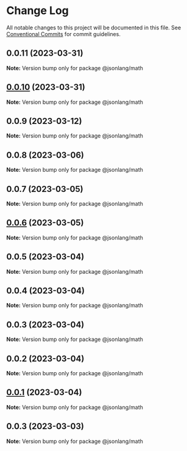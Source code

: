 # Change Log

All notable changes to this project will be documented in this file.
See [Conventional Commits](https://conventionalcommits.org) for commit guidelines.

## 0.0.11 (2023-03-31)

**Note:** Version bump only for package @jsonlang/math





## [0.0.10](https://github.com/JsonlangJs/jsonlang/compare/@jsonlang/math@0.0.9...@jsonlang/math@0.0.10) (2023-03-31)

**Note:** Version bump only for package @jsonlang/math





## 0.0.9 (2023-03-12)

**Note:** Version bump only for package @jsonlang/math





## 0.0.8 (2023-03-06)

**Note:** Version bump only for package @jsonlang/math





## 0.0.7 (2023-03-05)

**Note:** Version bump only for package @jsonlang/math





## [0.0.6](https://github.com/JsonlangJs/jsonlang/compare/@jsonlang/math@0.0.5...@jsonlang/math@0.0.6) (2023-03-05)

**Note:** Version bump only for package @jsonlang/math





## 0.0.5 (2023-03-04)

**Note:** Version bump only for package @jsonlang/math





## 0.0.4 (2023-03-04)

**Note:** Version bump only for package @jsonlang/math





## 0.0.3 (2023-03-04)

**Note:** Version bump only for package @jsonlang/math





## 0.0.2 (2023-03-04)

**Note:** Version bump only for package @jsonlang/math





## [0.0.1](https://github.com/JsonlangJs/jsonlang/compare/@jsonlang/math@0.0.3...@jsonlang/math@0.0.1) (2023-03-04)

**Note:** Version bump only for package @jsonlang/math





## 0.0.3 (2023-03-03)

**Note:** Version bump only for package @jsonlang/math
